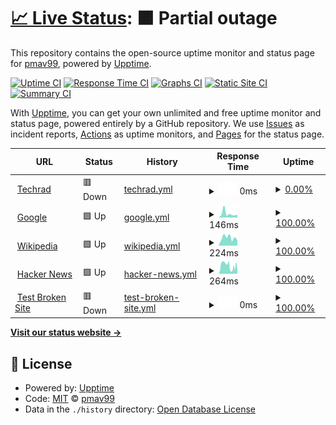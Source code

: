# [📈 Live Status](https://pmav99.github.io/techrad-status): <!--live status--> **🟧 Partial outage**

This repository contains the open-source uptime monitor and status page for [pmav99](https://pmav99.github.io/techrad-status), powered by [Upptime](https://github.com/upptime/upptime).

[![Uptime CI](https://github.com/pmav99/techrad-status/workflows/Uptime%20CI/badge.svg)](https://github.com/pmav99/techrad-status/actions?query=workflow%3A%22Uptime+CI%22)
[![Response Time CI](https://github.com/pmav99/techrad-status/workflows/Response%20Time%20CI/badge.svg)](https://github.com/pmav99/techrad-status/actions?query=workflow%3A%22Response+Time+CI%22)
[![Graphs CI](https://github.com/pmav99/techrad-status/workflows/Graphs%20CI/badge.svg)](https://github.com/pmav99/techrad-status/actions?query=workflow%3A%22Graphs+CI%22)
[![Static Site CI](https://github.com/pmav99/techrad-status/workflows/Static%20Site%20CI/badge.svg)](https://github.com/pmav99/techrad-status/actions?query=workflow%3A%22Static+Site+CI%22)
[![Summary CI](https://github.com/pmav99/techrad-status/workflows/Summary%20CI/badge.svg)](https://github.com/pmav99/techrad-status/actions?query=workflow%3A%22Summary+CI%22)

With [Upptime](https://upptime.js.org), you can get your own unlimited and free uptime monitor and status page, powered entirely by a GitHub repository. We use [Issues](https://github.com/pmav99/techrad-status/issues) as incident reports, [Actions](https://github.com/pmav99/techrad-status/actions) as uptime monitors, and [Pages](https://pmav99.github.io/techrad-status) for the status page.

<!--start: status pages-->
<!-- This summary is generated by Upptime (https://github.com/upptime/upptime) -->
<!-- Do not edit this manually, your changes will be overwritten -->
<!-- prettier-ignore -->
| URL | Status | History | Response Time | Uptime |
| --- | ------ | ------- | ------------- | ------ |
| <img alt="" src="https://icons.duckduckgo.com/ip3/techrad.eu.ico" height="13"> [Techrad](https://techrad.eu) | 🟥 Down | [techrad.yml](https://github.com/pmav99/techrad-status/commits/HEAD/history/techrad.yml) | <details><summary><img alt="Response time graph" src="./graphs/techrad/response-time-week.png" height="20"> 0ms</summary><br><a href="https://pmav99.github.io/techrad-status/history/techrad"><img alt="Response time 1263" src="https://img.shields.io/endpoint?url=https%3A%2F%2Fraw.githubusercontent.com%2Fpmav99%2Ftechrad-status%2FHEAD%2Fapi%2Ftechrad%2Fresponse-time.json"></a><br><a href="https://pmav99.github.io/techrad-status/history/techrad"><img alt="24-hour response time 0" src="https://img.shields.io/endpoint?url=https%3A%2F%2Fraw.githubusercontent.com%2Fpmav99%2Ftechrad-status%2FHEAD%2Fapi%2Ftechrad%2Fresponse-time-day.json"></a><br><a href="https://pmav99.github.io/techrad-status/history/techrad"><img alt="7-day response time 0" src="https://img.shields.io/endpoint?url=https%3A%2F%2Fraw.githubusercontent.com%2Fpmav99%2Ftechrad-status%2FHEAD%2Fapi%2Ftechrad%2Fresponse-time-week.json"></a><br><a href="https://pmav99.github.io/techrad-status/history/techrad"><img alt="30-day response time 0" src="https://img.shields.io/endpoint?url=https%3A%2F%2Fraw.githubusercontent.com%2Fpmav99%2Ftechrad-status%2FHEAD%2Fapi%2Ftechrad%2Fresponse-time-month.json"></a><br><a href="https://pmav99.github.io/techrad-status/history/techrad"><img alt="1-year response time 1263" src="https://img.shields.io/endpoint?url=https%3A%2F%2Fraw.githubusercontent.com%2Fpmav99%2Ftechrad-status%2FHEAD%2Fapi%2Ftechrad%2Fresponse-time-year.json"></a></details> | <details><summary><a href="https://pmav99.github.io/techrad-status/history/techrad">0.00%</a></summary><a href="https://pmav99.github.io/techrad-status/history/techrad"><img alt="All-time uptime 34.97%" src="https://img.shields.io/endpoint?url=https%3A%2F%2Fraw.githubusercontent.com%2Fpmav99%2Ftechrad-status%2FHEAD%2Fapi%2Ftechrad%2Fuptime.json"></a><br><a href="https://pmav99.github.io/techrad-status/history/techrad"><img alt="24-hour uptime 0.00%" src="https://img.shields.io/endpoint?url=https%3A%2F%2Fraw.githubusercontent.com%2Fpmav99%2Ftechrad-status%2FHEAD%2Fapi%2Ftechrad%2Fuptime-day.json"></a><br><a href="https://pmav99.github.io/techrad-status/history/techrad"><img alt="7-day uptime 0.00%" src="https://img.shields.io/endpoint?url=https%3A%2F%2Fraw.githubusercontent.com%2Fpmav99%2Ftechrad-status%2FHEAD%2Fapi%2Ftechrad%2Fuptime-week.json"></a><br><a href="https://pmav99.github.io/techrad-status/history/techrad"><img alt="30-day uptime 4.67%" src="https://img.shields.io/endpoint?url=https%3A%2F%2Fraw.githubusercontent.com%2Fpmav99%2Ftechrad-status%2FHEAD%2Fapi%2Ftechrad%2Fuptime-month.json"></a><br><a href="https://pmav99.github.io/techrad-status/history/techrad"><img alt="1-year uptime 34.97%" src="https://img.shields.io/endpoint?url=https%3A%2F%2Fraw.githubusercontent.com%2Fpmav99%2Ftechrad-status%2FHEAD%2Fapi%2Ftechrad%2Fuptime-year.json"></a></details>
| <img alt="" src="https://icons.duckduckgo.com/ip3/www.google.com.ico" height="13"> [Google](https://www.google.com) | 🟩 Up | [google.yml](https://github.com/pmav99/techrad-status/commits/HEAD/history/google.yml) | <details><summary><img alt="Response time graph" src="./graphs/google/response-time-week.png" height="20"> 146ms</summary><br><a href="https://pmav99.github.io/techrad-status/history/google"><img alt="Response time 114" src="https://img.shields.io/endpoint?url=https%3A%2F%2Fraw.githubusercontent.com%2Fpmav99%2Ftechrad-status%2FHEAD%2Fapi%2Fgoogle%2Fresponse-time.json"></a><br><a href="https://pmav99.github.io/techrad-status/history/google"><img alt="24-hour response time 74" src="https://img.shields.io/endpoint?url=https%3A%2F%2Fraw.githubusercontent.com%2Fpmav99%2Ftechrad-status%2FHEAD%2Fapi%2Fgoogle%2Fresponse-time-day.json"></a><br><a href="https://pmav99.github.io/techrad-status/history/google"><img alt="7-day response time 146" src="https://img.shields.io/endpoint?url=https%3A%2F%2Fraw.githubusercontent.com%2Fpmav99%2Ftechrad-status%2FHEAD%2Fapi%2Fgoogle%2Fresponse-time-week.json"></a><br><a href="https://pmav99.github.io/techrad-status/history/google"><img alt="30-day response time 99" src="https://img.shields.io/endpoint?url=https%3A%2F%2Fraw.githubusercontent.com%2Fpmav99%2Ftechrad-status%2FHEAD%2Fapi%2Fgoogle%2Fresponse-time-month.json"></a><br><a href="https://pmav99.github.io/techrad-status/history/google"><img alt="1-year response time 114" src="https://img.shields.io/endpoint?url=https%3A%2F%2Fraw.githubusercontent.com%2Fpmav99%2Ftechrad-status%2FHEAD%2Fapi%2Fgoogle%2Fresponse-time-year.json"></a></details> | <details><summary><a href="https://pmav99.github.io/techrad-status/history/google">100.00%</a></summary><a href="https://pmav99.github.io/techrad-status/history/google"><img alt="All-time uptime 100.00%" src="https://img.shields.io/endpoint?url=https%3A%2F%2Fraw.githubusercontent.com%2Fpmav99%2Ftechrad-status%2FHEAD%2Fapi%2Fgoogle%2Fuptime.json"></a><br><a href="https://pmav99.github.io/techrad-status/history/google"><img alt="24-hour uptime 100.00%" src="https://img.shields.io/endpoint?url=https%3A%2F%2Fraw.githubusercontent.com%2Fpmav99%2Ftechrad-status%2FHEAD%2Fapi%2Fgoogle%2Fuptime-day.json"></a><br><a href="https://pmav99.github.io/techrad-status/history/google"><img alt="7-day uptime 100.00%" src="https://img.shields.io/endpoint?url=https%3A%2F%2Fraw.githubusercontent.com%2Fpmav99%2Ftechrad-status%2FHEAD%2Fapi%2Fgoogle%2Fuptime-week.json"></a><br><a href="https://pmav99.github.io/techrad-status/history/google"><img alt="30-day uptime 100.00%" src="https://img.shields.io/endpoint?url=https%3A%2F%2Fraw.githubusercontent.com%2Fpmav99%2Ftechrad-status%2FHEAD%2Fapi%2Fgoogle%2Fuptime-month.json"></a><br><a href="https://pmav99.github.io/techrad-status/history/google"><img alt="1-year uptime 100.00%" src="https://img.shields.io/endpoint?url=https%3A%2F%2Fraw.githubusercontent.com%2Fpmav99%2Ftechrad-status%2FHEAD%2Fapi%2Fgoogle%2Fuptime-year.json"></a></details>
| <img alt="" src="https://icons.duckduckgo.com/ip3/en.wikipedia.org.ico" height="13"> [Wikipedia](https://en.wikipedia.org) | 🟩 Up | [wikipedia.yml](https://github.com/pmav99/techrad-status/commits/HEAD/history/wikipedia.yml) | <details><summary><img alt="Response time graph" src="./graphs/wikipedia/response-time-week.png" height="20"> 224ms</summary><br><a href="https://pmav99.github.io/techrad-status/history/wikipedia"><img alt="Response time 206" src="https://img.shields.io/endpoint?url=https%3A%2F%2Fraw.githubusercontent.com%2Fpmav99%2Ftechrad-status%2FHEAD%2Fapi%2Fwikipedia%2Fresponse-time.json"></a><br><a href="https://pmav99.github.io/techrad-status/history/wikipedia"><img alt="24-hour response time 223" src="https://img.shields.io/endpoint?url=https%3A%2F%2Fraw.githubusercontent.com%2Fpmav99%2Ftechrad-status%2FHEAD%2Fapi%2Fwikipedia%2Fresponse-time-day.json"></a><br><a href="https://pmav99.github.io/techrad-status/history/wikipedia"><img alt="7-day response time 224" src="https://img.shields.io/endpoint?url=https%3A%2F%2Fraw.githubusercontent.com%2Fpmav99%2Ftechrad-status%2FHEAD%2Fapi%2Fwikipedia%2Fresponse-time-week.json"></a><br><a href="https://pmav99.github.io/techrad-status/history/wikipedia"><img alt="30-day response time 172" src="https://img.shields.io/endpoint?url=https%3A%2F%2Fraw.githubusercontent.com%2Fpmav99%2Ftechrad-status%2FHEAD%2Fapi%2Fwikipedia%2Fresponse-time-month.json"></a><br><a href="https://pmav99.github.io/techrad-status/history/wikipedia"><img alt="1-year response time 206" src="https://img.shields.io/endpoint?url=https%3A%2F%2Fraw.githubusercontent.com%2Fpmav99%2Ftechrad-status%2FHEAD%2Fapi%2Fwikipedia%2Fresponse-time-year.json"></a></details> | <details><summary><a href="https://pmav99.github.io/techrad-status/history/wikipedia">100.00%</a></summary><a href="https://pmav99.github.io/techrad-status/history/wikipedia"><img alt="All-time uptime 100.00%" src="https://img.shields.io/endpoint?url=https%3A%2F%2Fraw.githubusercontent.com%2Fpmav99%2Ftechrad-status%2FHEAD%2Fapi%2Fwikipedia%2Fuptime.json"></a><br><a href="https://pmav99.github.io/techrad-status/history/wikipedia"><img alt="24-hour uptime 100.00%" src="https://img.shields.io/endpoint?url=https%3A%2F%2Fraw.githubusercontent.com%2Fpmav99%2Ftechrad-status%2FHEAD%2Fapi%2Fwikipedia%2Fuptime-day.json"></a><br><a href="https://pmav99.github.io/techrad-status/history/wikipedia"><img alt="7-day uptime 100.00%" src="https://img.shields.io/endpoint?url=https%3A%2F%2Fraw.githubusercontent.com%2Fpmav99%2Ftechrad-status%2FHEAD%2Fapi%2Fwikipedia%2Fuptime-week.json"></a><br><a href="https://pmav99.github.io/techrad-status/history/wikipedia"><img alt="30-day uptime 100.00%" src="https://img.shields.io/endpoint?url=https%3A%2F%2Fraw.githubusercontent.com%2Fpmav99%2Ftechrad-status%2FHEAD%2Fapi%2Fwikipedia%2Fuptime-month.json"></a><br><a href="https://pmav99.github.io/techrad-status/history/wikipedia"><img alt="1-year uptime 100.00%" src="https://img.shields.io/endpoint?url=https%3A%2F%2Fraw.githubusercontent.com%2Fpmav99%2Ftechrad-status%2FHEAD%2Fapi%2Fwikipedia%2Fuptime-year.json"></a></details>
| <img alt="" src="https://icons.duckduckgo.com/ip3/news.ycombinator.com.ico" height="13"> [Hacker News](https://news.ycombinator.com) | 🟩 Up | [hacker-news.yml](https://github.com/pmav99/techrad-status/commits/HEAD/history/hacker-news.yml) | <details><summary><img alt="Response time graph" src="./graphs/hacker-news/response-time-week.png" height="20"> 264ms</summary><br><a href="https://pmav99.github.io/techrad-status/history/hacker-news"><img alt="Response time 291" src="https://img.shields.io/endpoint?url=https%3A%2F%2Fraw.githubusercontent.com%2Fpmav99%2Ftechrad-status%2FHEAD%2Fapi%2Fhacker-news%2Fresponse-time.json"></a><br><a href="https://pmav99.github.io/techrad-status/history/hacker-news"><img alt="24-hour response time 464" src="https://img.shields.io/endpoint?url=https%3A%2F%2Fraw.githubusercontent.com%2Fpmav99%2Ftechrad-status%2FHEAD%2Fapi%2Fhacker-news%2Fresponse-time-day.json"></a><br><a href="https://pmav99.github.io/techrad-status/history/hacker-news"><img alt="7-day response time 264" src="https://img.shields.io/endpoint?url=https%3A%2F%2Fraw.githubusercontent.com%2Fpmav99%2Ftechrad-status%2FHEAD%2Fapi%2Fhacker-news%2Fresponse-time-week.json"></a><br><a href="https://pmav99.github.io/techrad-status/history/hacker-news"><img alt="30-day response time 258" src="https://img.shields.io/endpoint?url=https%3A%2F%2Fraw.githubusercontent.com%2Fpmav99%2Ftechrad-status%2FHEAD%2Fapi%2Fhacker-news%2Fresponse-time-month.json"></a><br><a href="https://pmav99.github.io/techrad-status/history/hacker-news"><img alt="1-year response time 291" src="https://img.shields.io/endpoint?url=https%3A%2F%2Fraw.githubusercontent.com%2Fpmav99%2Ftechrad-status%2FHEAD%2Fapi%2Fhacker-news%2Fresponse-time-year.json"></a></details> | <details><summary><a href="https://pmav99.github.io/techrad-status/history/hacker-news">100.00%</a></summary><a href="https://pmav99.github.io/techrad-status/history/hacker-news"><img alt="All-time uptime 99.98%" src="https://img.shields.io/endpoint?url=https%3A%2F%2Fraw.githubusercontent.com%2Fpmav99%2Ftechrad-status%2FHEAD%2Fapi%2Fhacker-news%2Fuptime.json"></a><br><a href="https://pmav99.github.io/techrad-status/history/hacker-news"><img alt="24-hour uptime 100.00%" src="https://img.shields.io/endpoint?url=https%3A%2F%2Fraw.githubusercontent.com%2Fpmav99%2Ftechrad-status%2FHEAD%2Fapi%2Fhacker-news%2Fuptime-day.json"></a><br><a href="https://pmav99.github.io/techrad-status/history/hacker-news"><img alt="7-day uptime 100.00%" src="https://img.shields.io/endpoint?url=https%3A%2F%2Fraw.githubusercontent.com%2Fpmav99%2Ftechrad-status%2FHEAD%2Fapi%2Fhacker-news%2Fuptime-week.json"></a><br><a href="https://pmav99.github.io/techrad-status/history/hacker-news"><img alt="30-day uptime 100.00%" src="https://img.shields.io/endpoint?url=https%3A%2F%2Fraw.githubusercontent.com%2Fpmav99%2Ftechrad-status%2FHEAD%2Fapi%2Fhacker-news%2Fuptime-month.json"></a><br><a href="https://pmav99.github.io/techrad-status/history/hacker-news"><img alt="1-year uptime 99.92%" src="https://img.shields.io/endpoint?url=https%3A%2F%2Fraw.githubusercontent.com%2Fpmav99%2Ftechrad-status%2FHEAD%2Fapi%2Fhacker-news%2Fuptime-year.json"></a></details>
| <img alt="" src="https://icons.duckduckgo.com/ip3/thissitedoesnotexist.koj.co.ico" height="13"> [Test Broken Site](https://thissitedoesnotexist.koj.co) | 🟥 Down | [test-broken-site.yml](https://github.com/pmav99/techrad-status/commits/HEAD/history/test-broken-site.yml) | <details><summary><img alt="Response time graph" src="./graphs/test-broken-site/response-time-week.png" height="20"> 0ms</summary><br><a href="https://pmav99.github.io/techrad-status/history/test-broken-site"><img alt="Response time 0" src="https://img.shields.io/endpoint?url=https%3A%2F%2Fraw.githubusercontent.com%2Fpmav99%2Ftechrad-status%2FHEAD%2Fapi%2Ftest-broken-site%2Fresponse-time.json"></a><br><a href="https://pmav99.github.io/techrad-status/history/test-broken-site"><img alt="24-hour response time 0" src="https://img.shields.io/endpoint?url=https%3A%2F%2Fraw.githubusercontent.com%2Fpmav99%2Ftechrad-status%2FHEAD%2Fapi%2Ftest-broken-site%2Fresponse-time-day.json"></a><br><a href="https://pmav99.github.io/techrad-status/history/test-broken-site"><img alt="7-day response time 0" src="https://img.shields.io/endpoint?url=https%3A%2F%2Fraw.githubusercontent.com%2Fpmav99%2Ftechrad-status%2FHEAD%2Fapi%2Ftest-broken-site%2Fresponse-time-week.json"></a><br><a href="https://pmav99.github.io/techrad-status/history/test-broken-site"><img alt="30-day response time 0" src="https://img.shields.io/endpoint?url=https%3A%2F%2Fraw.githubusercontent.com%2Fpmav99%2Ftechrad-status%2FHEAD%2Fapi%2Ftest-broken-site%2Fresponse-time-month.json"></a><br><a href="https://pmav99.github.io/techrad-status/history/test-broken-site"><img alt="1-year response time 0" src="https://img.shields.io/endpoint?url=https%3A%2F%2Fraw.githubusercontent.com%2Fpmav99%2Ftechrad-status%2FHEAD%2Fapi%2Ftest-broken-site%2Fresponse-time-year.json"></a></details> | <details><summary><a href="https://pmav99.github.io/techrad-status/history/test-broken-site">100.00%</a></summary><a href="https://pmav99.github.io/techrad-status/history/test-broken-site"><img alt="All-time uptime 100.00%" src="https://img.shields.io/endpoint?url=https%3A%2F%2Fraw.githubusercontent.com%2Fpmav99%2Ftechrad-status%2FHEAD%2Fapi%2Ftest-broken-site%2Fuptime.json"></a><br><a href="https://pmav99.github.io/techrad-status/history/test-broken-site"><img alt="24-hour uptime 100.00%" src="https://img.shields.io/endpoint?url=https%3A%2F%2Fraw.githubusercontent.com%2Fpmav99%2Ftechrad-status%2FHEAD%2Fapi%2Ftest-broken-site%2Fuptime-day.json"></a><br><a href="https://pmav99.github.io/techrad-status/history/test-broken-site"><img alt="7-day uptime 100.00%" src="https://img.shields.io/endpoint?url=https%3A%2F%2Fraw.githubusercontent.com%2Fpmav99%2Ftechrad-status%2FHEAD%2Fapi%2Ftest-broken-site%2Fuptime-week.json"></a><br><a href="https://pmav99.github.io/techrad-status/history/test-broken-site"><img alt="30-day uptime 100.00%" src="https://img.shields.io/endpoint?url=https%3A%2F%2Fraw.githubusercontent.com%2Fpmav99%2Ftechrad-status%2FHEAD%2Fapi%2Ftest-broken-site%2Fuptime-month.json"></a><br><a href="https://pmav99.github.io/techrad-status/history/test-broken-site"><img alt="1-year uptime 100.00%" src="https://img.shields.io/endpoint?url=https%3A%2F%2Fraw.githubusercontent.com%2Fpmav99%2Ftechrad-status%2FHEAD%2Fapi%2Ftest-broken-site%2Fuptime-year.json"></a></details>

<!--end: status pages-->

[**Visit our status website →**](https://pmav99.github.io/techrad-status)

## 📄 License

- Powered by: [Upptime](https://github.com/upptime/upptime)
- Code: [MIT](./LICENSE) © [pmav99](https://pmav99.github.io/techrad-status)
- Data in the `./history` directory: [Open Database License](https://opendatacommons.org/licenses/odbl/1-0/)
